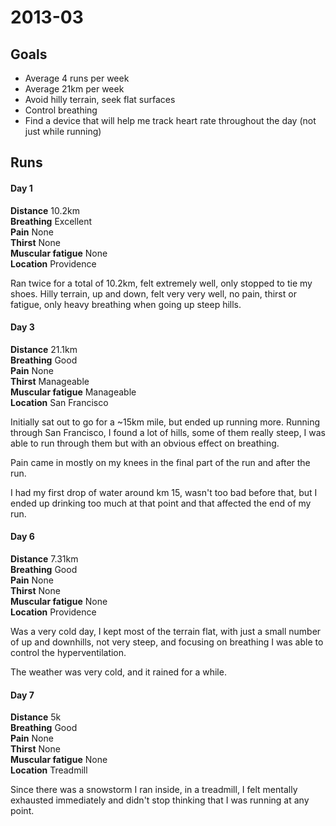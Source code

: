 # 2013-03

## Goals

 * Average 4 runs per week
 * Average 21km per week
 * Avoid hilly terrain, seek flat surfaces
 * Control breathing
 * Find a device that will help me track heart rate throughout the day (not just while running)

## Runs

#### Day 1

**Distance** 10.2km  
**Breathing** Excellent  
**Pain** None  
**Thirst** None  
**Muscular fatigue** None  
**Location** Providence

Ran twice for a total of 10.2km, felt extremely well, only stopped to tie my shoes.
Hilly terrain, up and down, felt very very well, no pain, thirst or fatigue, only
heavy breathing when going up steep hills.

#### Day 3

**Distance** 21.1km  
**Breathing** Good  
**Pain** None  
**Thirst** Manageable  
**Muscular fatigue** Manageable  
**Location** San Francisco

Initially sat out to go for a ~15km mile, but ended up running more. Running through San Francisco,
I found a lot of hills, some of them really steep, I was able to run through them but with an obvious
effect on breathing.

Pain came in mostly on my knees in the final part of the run and after the run.

I had my first drop of water around km 15, wasn't too bad before that, but I ended up drinking too
much at that point and that affected the end of my run.


#### Day 6

**Distance** 7.31km  
**Breathing** Good  
**Pain** None  
**Thirst** None  
**Muscular fatigue** None  
**Location** Providence

Was a very cold day, I kept most of the terrain flat, with just a small number of up and downhills,
not very steep, and focusing on breathing I was able to control the hyperventilation.

The weather was very cold, and it rained for a while.

#### Day 7

**Distance** 5k  
**Breathing** Good  
**Pain** None  
**Thirst** None  
**Muscular fatigue** None  
**Location** Treadmill

Since there was a snowstorm I ran inside, in a treadmill, I felt mentally exhausted immediately and
didn't stop thinking that I was running at any point.
